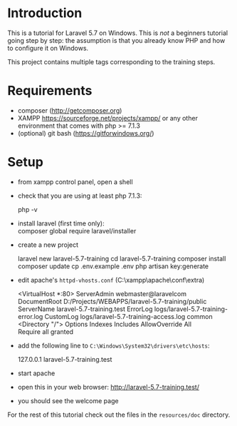 # Introduction

This is a tutorial for Laravel 5.7 on Windows.
This is *not* a beginners tutorial going step by step: the assumption is that you already know
PHP and how to configure it on Windows.

This project contains multiple tags corresponding to the training steps.

# Requirements

- composer (http://getcomposer.org)
- XAMPP https://sourceforge.net/projects/xampp/
  or any other environment that comes with php >= 7.1.3
- (optional) git bash (https://gitforwindows.org/)

# Setup

- from xampp control panel, open a shell

- check that you are using at least php 7.1.3:
    
    php -v

- install laravel (first time only):    
    composer global require laravel/installer

- create a new project

    laravel new laravel-5.7-training
    cd laravel-5.7-training
    composer install
    composer update
    cp .env.example .env
    php artisan key:generate

- edit apache's `httpd-vhosts.conf` (C:\xampp\apache\conf\extra)    
    
    <VirtualHost *:80>
     ServerAdmin webmaster@laravelcom
     DocumentRoot D:/Projects/WEBAPPS/laravel-5.7-training/public
     ServerName laravel-5.7-training.test
     ErrorLog logs/laravel-5.7-training-error.log
     CustomLog logs/laravel-5.7-training-access.log common
     <Directory "/">
       Options Indexes Includes 
       AllowOverride All   
       Require all granted 
     </Directory> 
    </VirtualHost> 
    
- add the following line to `C:\Windows\System32\drivers\etc\hosts`:

    127.0.0.1 laravel-5.7-training.test
    
- start apache

- open this in your web browser: http://laravel-5.7-training.test/

- you should see the welcome page

For the rest of this tutorial check out the files in the `resources/doc` directory.

